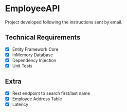 # EmployeeAPI

Project developed following the instructions sent by email.

## Technical Requirements
- [x] Entity Framework Core
- [x] InMemory Database 
- [x] Dependency Injection
- [x] Unit Tests

## Extra

- [x] Rest endpoint to search first/last name
- [x] Employee Address Table
- [x] Latency
